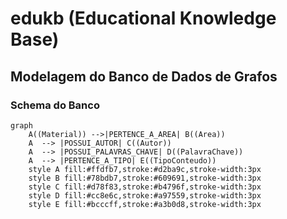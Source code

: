 # edukb (Educational Knowledge Base)

## Modelagem do Banco de Dados de Grafos

### Schema do Banco
```mermaid 
graph 
    A((Material)) -->|PERTENCE_A_AREA| B((Area))
    A  --> |POSSUI_AUTOR| C((Autor))
    A  --> |POSSUI_PALAVRAS_CHAVE| D((PalavraChave))
    A  --> |PERTENCE_A_TIPO| E((TipoConteudo))
    style A fill:#ffdfb7,stroke:#d2ba9c,stroke-width:3px
    style B fill:#78bdb7,stroke:#609691,stroke-width:3px
    style C fill:#d78f83,stroke:#b4796f,stroke-width:3px
    style D fill:#cc8e6c,stroke:#a97559,stroke-width:3px
    style E fill:#bcccff,stroke:#a3b0d8,stroke-width:3px
```